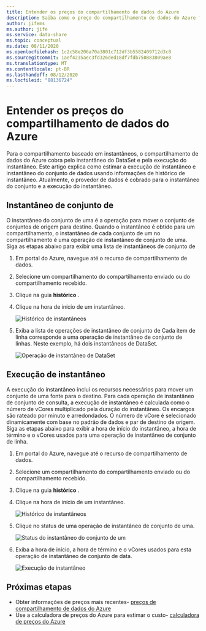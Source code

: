 ```yaml
---
title: Entender os preços do compartilhamento de dados do Azure
description: Saiba como o preço do compartilhamento de dados do Azure funciona
author: jifems
ms.author: jife
ms.service: data-share
ms.topic: conceptual
ms.date: 08/11/2020
ms.openlocfilehash: 1c2c58e206a70a3801c712df3b5582409712d3c8
ms.sourcegitcommit: 1aef4235aec3fd326ded18df7fdb750883809ae8
ms.translationtype: MT
ms.contentlocale: pt-BR
ms.lasthandoff: 08/12/2020
ms.locfileid: "88136724"
---
```

# <a name="understand-azure-data-share-pricing"></a>Entender os preços do compartilhamento de dados do Azure

Para o compartilhamento baseado em instantâneos, o compartilhamento de dados do Azure cobra pelo instantâneo do DataSet e pela execução do instantâneo. Este artigo explica como estimar a execução de instantâneo e instantâneo do conjunto de dados usando informações de histórico de instantâneo. Atualmente, o provedor de dados é cobrado para o instantâneo do conjunto e a execução do instantâneo.

## <a name="dataset-snapshot"></a>Instantâneo de conjunto de

O instantâneo do conjunto de uma é a operação para mover o conjunto de conjuntos de origem para destino. Quando o instantâneo é obtido para um compartilhamento, o instantâneo de cada conjunto de um no compartilhamento é uma operação de instantâneo de conjunto de uma. Siga as etapas abaixo para exibir uma lista de instantâneos de conjunto de 

1. Em portal do Azure, navegue até o recurso de compartilhamento de dados.

1. Selecione um compartilhamento do compartilhamento enviado ou do compartilhamento recebido.

1. Clique na guia **histórico** .

1. Clique na hora de início de um instantâneo.
 
    ![Histórico de instantâneos](./media/concepts/concepts-pricing/pricing-snapshot-history.png "Histórico de instantâneos") 

1. Exiba a lista de operações de instantâneo de conjunto de Cada item de linha corresponde a uma operação de instantâneo de conjunto de linhas. Neste exemplo, há dois instantâneos de DataSet.

    ![Operação de instantâneo de DataSet](./media/concepts/concepts-pricing/pricing-dataset-snapshot.png "Operação de instantâneo de DataSet")

## <a name="snapshot-execution"></a>Execução de instantâneo

A execução do instantâneo inclui os recursos necessários para mover um conjunto de uma fonte para o destino. Para cada operação de instantâneo de conjunto de consulta, a execução de instantâneo é calculada como o número de vCores multiplicado pela duração do instantâneo. Os encargos são rateado por minuto e arredondados. O número de vCore é selecionado dinamicamente com base no padrão de dados e par de destino de origem. Siga as etapas abaixo para exibir a hora de início do instantâneo, a hora de término e o vCores usados para uma operação de instantâneo de conjunto de linha.

1. Em portal do Azure, navegue até o recurso de compartilhamento de dados.

1. Selecione um compartilhamento do compartilhamento enviado ou do compartilhamento recebido.

1. Clique na guia **histórico** .

1. Clique na hora de início de um instantâneo.

    ![Histórico de instantâneos](./media/concepts/concepts-pricing/pricing-snapshot-history.png "Histórico de instantâneos") 

1. Clique no status de uma operação de instantâneo de conjunto de uma.

    ![Status do instantâneo do conjunto de um](./media/concepts/concepts-pricing/pricing-snapshot-status.png "Status do instantâneo do conjunto de um")

1. Exiba a hora de início, a hora de término e o vCores usados para esta operação de instantâneo de conjunto de data. 

    ![Execução de instantâneo](./media/concepts/concepts-pricing/pricing-snapshot-execution.png "Execução de instantâneo")

## <a name="next-steps"></a>Próximas etapas

- Obter informações de preços mais recentes- [preços de compartilhamento de dados do Azure](https://azure.microsoft.com/pricing/details/data-share/)
- Use a calculadora de preços do Azure para estimar o custo- [calculadora de preços do Azure](https://azure.microsoft.com/pricing/calculator/)
